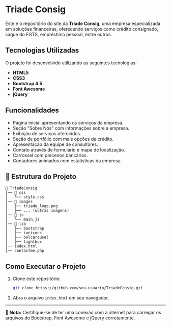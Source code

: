 # Triade Consig

Este é o repositório do site da **Triade Consig**, uma empresa especializada em soluções financeiras, oferecendo serviços como crédito consignado, saque do FGTS, empréstimo pessoal, entre outros.

##  Tecnologias Utilizadas

O projeto foi desenvolvido utilizando as seguintes tecnologias:

- **HTML5**
- **CSS3**
- **Bootstrap 4.5**
- **Font Awesome**
- **jQuery**

##  Funcionalidades

- Página inicial apresentando os serviços da empresa.
- Seção "Sobre Nós" com informações sobre a empresa.
- Exibição de serviços oferecidos.
- Seção de portfólio com mais opções de crédito.
- Apresentação da equipe de consultores.
- Contato através de formulário e mapa de localização.
- Carrossel com parceiros bancários.
- Contadores animados com estatísticas da empresa.

## 📂 Estrutura do Projeto

```
📁 TriadeConsig
│── 📂 css
│   └── style.css
│── 📂 images
│   ├── triade_logo.png
│   ├── ... (outras imagens)
│── 📂 js
│   └── main.js
│── 📂 lib
│   ├── bootstrap
│   ├── ionicons
│   ├── owlcarousel
│   ├── lightbox
│── index.html
│── contactme.php
```

## Como Executar o Projeto

1. Clone este repositório:
   ```sh
   git clone https://github.com/seu-usuario/TriadeConsig.git
   ```
2. Abra o arquivo `index.html` em seu navegador.


---

📢 **Nota:** Certifique-se de ter uma conexão com a internet para carregar os arquivos do Bootstrap, Font Awesome e jQuery corretamente.
